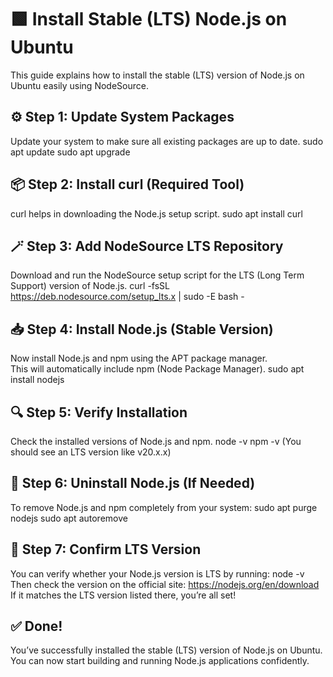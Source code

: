 # 🟩 Install Stable (LTS) Node.js on Ubuntu

This guide explains how to install the stable (LTS) version of Node.js on Ubuntu easily using NodeSource.

## ⚙ Step 1: Update System Packages
Update your system to make sure all existing packages are up to date.
sudo apt update
sudo apt upgrade

## 📦 Step 2: Install curl (Required Tool)
curl helps in downloading the Node.js setup script.
sudo apt install curl

## 🪄 Step 3: Add NodeSource LTS Repository
Download and run the NodeSource setup script for the LTS (Long Term Support) version of Node.js.
curl -fsSL https://deb.nodesource.com/setup_lts.x | sudo -E bash -

## 📥 Step 4: Install Node.js (Stable Version)
Now install Node.js and npm using the APT package manager.  
This will automatically include npm (Node Package Manager).
sudo apt install nodejs

## 🔍 Step 5: Verify Installation
Check the installed versions of Node.js and npm.
node -v
npm -v
(You should see an LTS version like v20.x.x)

## 🧹 Step 6: Uninstall Node.js (If Needed)
To remove Node.js and npm completely from your system:
sudo apt purge nodejs
sudo apt autoremove

## 🧾 Step 7: Confirm LTS Version
You can verify whether your Node.js version is LTS by running:
node -v
Then check the version on the official site:
https://nodejs.org/en/download  
If it matches the LTS version listed there, you’re all set!

## ✅ Done!
You’ve successfully installed the stable (LTS) version of Node.js on Ubuntu.  
You can now start building and running Node.js applications confidently.
